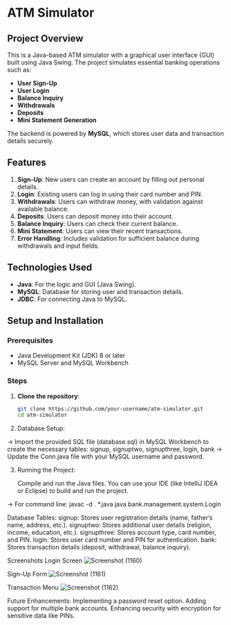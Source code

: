 # ATM Simulator

## Project Overview
This is a Java-based ATM simulator with a graphical user interface (GUI) built using Java Swing. The project simulates essential banking operations such as:
- **User Sign-Up**
- **User Login**
- **Balance Inquiry**
- **Withdrawals**
- **Deposits**
- **Mini Statement Generation**

The backend is powered by **MySQL**, which stores user data and transaction details securely.

## Features
1. **Sign-Up**: New users can create an account by filling out personal details.
2. **Login**: Existing users can log in using their card number and PIN.
3. **Withdrawals**: Users can withdraw money, with validation against available balance.
4. **Deposits**: Users can deposit money into their account.
5. **Balance Inquiry**: Users can check their current balance.
6. **Mini Statement**: Users can view their recent transactions.
7. **Error Handling**: Includes validation for sufficient balance during withdrawals and input fields.

## Technologies Used
- **Java**: For the logic and GUI (Java Swing).
- **MySQL**: Database for storing user and transaction details.
- **JDBC**: For connecting Java to MySQL.

## Setup and Installation

### Prerequisites
- Java Development Kit (JDK) 8 or later
- MySQL Server and MySQL Workbench

### Steps
1. **Clone the repository**:
   ```bash
   git clone https://github.com/your-username/atm-simulator.git
   cd atm-simulator
2. Database Setup:

-> Import the provided SQL file (database.sql) in MySQL Workbench to create the necessary tables:
   signup, signuptwo, signupthree, login, bank
-> Update the Conn.java file with your MySQL username and password.


3. Running the Project:

   Compile and run the Java files. You can use your IDE (like IntelliJ IDEA or Eclipse) to build and run the project.

-> For command line:
   javac -d . *.java
   java bank.management.system.Login

Database Tables:
signup: Stores user registration details (name, father’s name, address, etc.).
signuptwo: Stores additional user details (religion, income, education, etc.).
signupthree: Stores account type, card number, and PIN.
login: Stores user card number and PIN for authentication.
bank: Stores transaction details (deposit, withdrawal, balance inquiry).

Screenshots
Login Screen
![Screenshot (1160)](https://github.com/user-attachments/assets/b033fc11-f169-4de8-a2f1-a031ea306260)

Sign-Up Form
![Screenshot (1161)](https://github.com/user-attachments/assets/7fc7c1b7-0359-49d5-900b-b3168a95f1dd)

Transaction Menu
![Screenshot (1162)](https://github.com/user-attachments/assets/62bd6d81-d12f-483c-b119-e83e59bd2f6c)


Future Enhancements:
Implementing a password reset option.
Adding support for multiple bank accounts.
Enhancing security with encryption for sensitive data like PINs.
